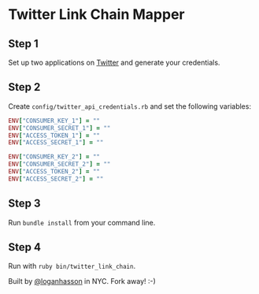 # Twitter Link Chain Mapper

## Step 1

Set up two applications on [Twitter](http://dev.twitter.com) and generate your
credentials.

## Step 2

Create `config/twitter_api_credentials.rb` and set the following variables:

```ruby
ENV["CONSUMER_KEY_1"] = ""
ENV["CONSUMER_SECRET_1"] = ""
ENV["ACCESS_TOKEN_1"] = ""
ENV["ACCESS_SECRET_1"] = ""

ENV["CONSUMER_KEY_2"] = ""
ENV["CONSUMER_SECRET_2"] = ""
ENV["ACCESS_TOKEN_2"] = ""
ENV["ACCESS_SECRET_2"] = ""
```

## Step 3

Run `bundle install` from your command line.

## Step 4

Run with `ruby bin/twitter_link_chain`.

Built by [@loganhasson](http://twitter.com/loganhasson) in NYC. Fork away! :-)